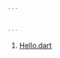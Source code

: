 ```yaml
---


---
```


<ol>
<li><a href="
 1. [Hello.dart](https://github.com/shfaizan/dart_programming/blob/master/hello.dart">Hello.dart</a></li>
</ol>

 

<!--stackedit_data:
eyJoaXN0b3J5IjpbLTEyNDEyODk0NjVdfQ==
-->

